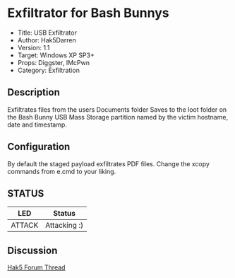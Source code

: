 # Exfiltrator for Bash Bunnys

- Title:         USB Exfiltrator
- Author:        Hak5Darren
- Version:       1.1
- Target:        Windows XP SP3+
- Props:         Diggster, IMcPwn
- Category:      Exfiltration

## Description

Exfiltrates files from the users Documents folder
Saves to the loot folder on the Bash Bunny USB Mass Storage partition named by the victim hostname, date and timestamp.

## Configuration

By default the staged payload exfiltrates PDF files. Change the xcopy commands from e.cmd to your liking.

## STATUS

| LED      | Status       |
| -------- | ------------ |
| ATTACK   | Attacking :) |

## Discussion
[Hak5 Forum Thread](https://forums.hak5.org/index.php?/topic/40225-payload-usb_exfiltrator/ "Hak5 Forum Thread")
